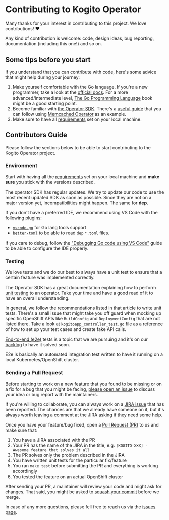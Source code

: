# Contributing to Kogito Operator

Many thanks for your interest in contributing to this project. We love contributions! :heart:

Any kind of contribution is welcome: code, design ideas, bug reporting, documentation (including this one!) and so on.

## Some tips before you start

If you understand that you can contribute with code, here's some advice that might help during your journey:

1. Make yourself comfortable with the Go language. If you're a new programmer, take a look at the [official docs](https://golang.org/doc/). For a more advanced/intermediate level, [The Go Programming Language](https://www.amazon.com/gp/product/0134190440/) book might be a good starting point.
2. Become familiar with [the Operator SDK](https://github.com/operator-framework/operator-sdk). There's a [useful guide](https://github.com/operator-framework/operator-sdk/blob/master/doc/user-guide.md) that you can follow using [Memcached Operator](https://github.com/operator-framework/operator-sdk-samples/tree/master/memcached-operator) as an example.
3. Make sure to have all [requirements](README.md#requirements) set on your local machine.

## Contributors Guide

Please follow the sections below to be able to start contributing to the Kogito Operator project.

### Environment

Start with having all the [requirements](README.md#requirements) set on your local machine and **make sure** you stick with the versions described. 

The operator SDK has regular updates. We try to update our code to use the most recent updated SDK as soon as possible. Since they are not on a major version yet, incompatibilities might happen. The same for **dep**.

If you don't have a preferred IDE, we recommend using VS Code with the following plugins:

- [`vscode-go`](https://github.com/Microsoft/vscode-go) for Go lang tools support
- [`better-toml`](https://github.com/bungcip/better-toml) to be able to read `dep` `*.toml` files.

If you care to debug, follow the ["Debugging Go code using VS Code"](https://github.com/Microsoft/vscode-go/wiki/Debugging-Go-code-using-VS-Code) guide to be able to configure the IDE properly.

### Testing

We love tests and we do our best to always have a unit test to ensure that a certain feature was implemented correctly. 

The Operator SDK has a great documentation explaining how to perform [unit testing](https://github.com/operator-framework/operator-sdk/blob/master/doc/user/unit-testing.md) to an operator. Take your time and have a good read of it to have an overall understanding.

In general, we follow the recommendations listed in that article to write unit tests. There's a small issue that might take you off guard when mocking up specific OpenShift APIs like `BuildConfig` and `DeploymentConfig` that are not listed there. Take a look at [`kogitoapp_controller_test.go`](pkg/controller/kogitoapp/kogitoapp_controller_test.go) file as a reference of how to set up your test cases and create fake API calls.

[End-to-end (e2e)](https://github.com/operator-framework/operator-sdk/blob/master/doc/test-framework/writing-e2e-tests.md) tests is a topic that we are pursuing and it's on our [backlog](https://issues.jboss.org/browse/KOGITO-130) to have it solved soon. 

E2e is basically an automated integration test written to have it running on a local Kubernetes/OpenShift cluster.

### Sending a Pull Request

Before starting to work on a new feature that you found to be missing or on a fix for a bug that you might be facing, [please open an issue](https://github.com/kiegroup/kogito-cloud-operator/issues) to discuss your idea or bug report with the maintainers.

If you're willing to collaborate, you can always work on a [JIRA issue](https://issues.jboss.org/issues/?jql=project+%3D+KOGITO+AND+component+%3D+Operator) that has been reported. The chances are that we already have someone on it, but it's always worth leaving a comment at the JIRA asking if they need some help.

Once you have your feature/bug fixed, open a [Pull Request (PR)](https://help.github.com/en/articles/about-pull-requests) to us and make sure that:

1. You have a JIRA associated with the PR
2. Your PR has the name of the JIRA in the title, e.g. `[KOGITO-XXX] - Awesome feature that solves it all`
3. The PR solves only the problem described in the JIRA
4. You have written unit tests for the particular fix/feature
5. You ran `make test` before submitting the PR and everything is working accordingly
6. You tested the feature on an actual OpenShift cluster

After sending your PR, a maintainer will review your code and might ask for changes. That said, you might be asked to [squash your commit](https://stackoverflow.com/questions/5189560/squash-my-last-x-commits-together-using-git) before we merge.

In case of any more questions, please fell free to reach us via the [issues page](https://github.com/kiegroup/kogito-cloud-operator/issues).